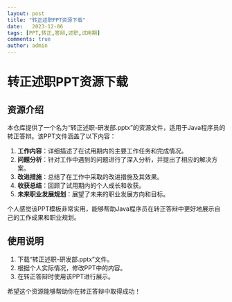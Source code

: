 ```yaml
---
layout: post
title: "转正述职PPT资源下载"
date:   2023-12-06
tags: [PPT,转正,答辩,述职,试用期]
comments: true
author: admin
---
```

# 转正述职PPT资源下载

## 资源介绍

本仓库提供了一个名为“转正述职-研发部.pptx”的资源文件，适用于Java程序员的转正答辩。该PPT文件涵盖了以下内容：

1. **工作内容**：详细描述了在试用期内的主要工作任务和完成情况。
2. **问题分析**：针对工作中遇到的问题进行了深入分析，并提出了相应的解决方案。
3. **改进措施**：总结了在工作中采取的改进措施及其效果。
4. **收获总结**：回顾了试用期内的个人成长和收获。
5. **未来职业发展规划**：展望了未来的职业发展方向和目标。

个人感觉该PPT模板非常实用，能够帮助Java程序员在转正答辩中更好地展示自己的工作成果和职业规划。

## 使用说明

1. 下载“转正述职-研发部.pptx”文件。
2. 根据个人实际情况，修改PPT中的内容。
3. 在转正答辩时使用该PPT进行展示。

希望这个资源能够帮助你在转正答辩中取得成功！